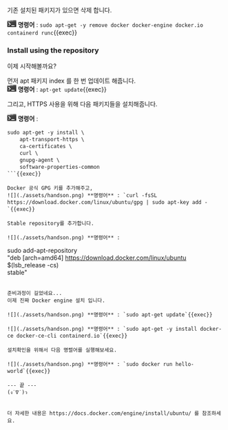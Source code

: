 

기존 설치된 패키지가 있으면 삭제 합니다.  

![](./assets/handson.png) **명령어** : `sudo apt-get -y remove docker docker-engine docker.io containerd runc`{{exec}}


### Install using the repository

이제 시작해볼까요?

먼저 apt 패키지 index 를 한 번 업데이트 해줍니다.  
![](./assets/handson.png) **명령어** : `apt-get update`{{exec}}

그리고, HTTPS 사용을 위해 다음 패키지들을 설치해줍니다.    

![](./assets/handson.png) **명령어** :   
```
sudo apt-get -y install \
    apt-transport-https \
    ca-certificates \
    curl \
    gnupg-agent \
    software-properties-common
```{{exec}}

Docker 공식 GPG 키를 추가해주고,    
![](./assets/handson.png) **명령어** : `curl -fsSL https://download.docker.com/linux/ubuntu/gpg | sudo apt-key add -`{{exec}}

Stable repository를 추가합니다. 

![](./assets/handson.png) **명령어** : 
```
sudo add-apt-repository \
   "deb [arch=amd64] https://download.docker.com/linux/ubuntu \
   $(lsb_release -cs) \
   stable"
```{{exec}}
   
준비과정이 길었네요...  
이제 진짜 Docker engine 설치 입니다. 

![](./assets/handson.png) **명령어** : `sudo apt-get update`{{exec}}  

![](./assets/handson.png) **명령어** : `sudo apt-get -y install docker-ce docker-ce-cli containerd.io`{{exec}}

설치확인을 위해서 다음 명렬어를 실행해보세요.  

![](./assets/handson.png) **명령어** : `sudo docker run hello-world`{{exec}}

--- 끝 ---   
(ง˙∇˙)ว


더 자세한 내용은 https://docs.docker.com/engine/install/ubuntu/ 를 참조하세요.

